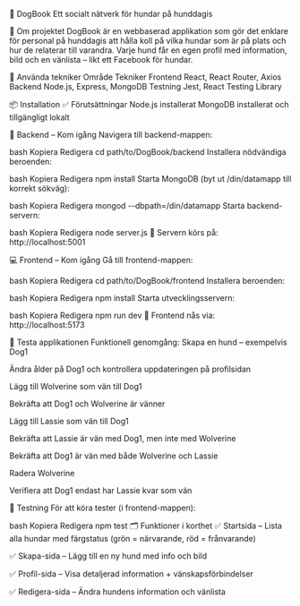 🐾 DogBook
Ett socialt nätverk för hundar på hunddagis

📘 Om projektet
DogBook är en webbaserad applikation som gör det enklare för personal på hunddagis att hålla koll på vilka hundar som är på plats och hur de relaterar till varandra. Varje hund får en egen profil med information, bild och en vänlista – likt ett Facebook för hundar.





🧰 Använda tekniker
Område	Tekniker
Frontend	React, React Router, Axios
Backend	Node.js, Express, MongoDB
Testning	Jest, React Testing Library






📦 Installation
✅ Förutsättningar
Node.js installerat
MongoDB installerat och tillgängligt lokalt






🚀 Backend – Kom igång
Navigera till backend-mappen:

bash
Kopiera
Redigera
cd path/to/DogBook/backend
Installera nödvändiga beroenden:

bash
Kopiera
Redigera
npm install
Starta MongoDB (byt ut /din/datamapp till korrekt sökväg):

bash
Kopiera
Redigera
mongod --dbpath=/din/datamapp
Starta backend-servern:

bash
Kopiera
Redigera
node server.js
📍 Servern körs på: http://localhost:5001










💻 Frontend – Kom igång
Gå till frontend-mappen:

bash
Kopiera
Redigera
cd path/to/DogBook/frontend
Installera beroenden:

bash
Kopiera
Redigera
npm install
Starta utvecklingsservern:

bash
Kopiera
Redigera
npm run dev
📍 Frontend nås via: http://localhost:5173






🧪 Testa applikationen
Funktionell genomgång:
Skapa en hund – exempelvis Dog1

Ändra ålder på Dog1 och kontrollera uppdateringen på profilsidan

Lägg till Wolverine som vän till Dog1

Bekräfta att Dog1 och Wolverine är vänner

Lägg till Lassie som vän till Dog1

Bekräfta att Lassie är vän med Dog1, men inte med Wolverine

Bekräfta att Dog1 är vän med både Wolverine och Lassie

Radera Wolverine

Verifiera att Dog1 endast har Lassie kvar som vän





🧪 Testning
För att köra tester (i frontend-mappen):

bash
Kopiera
Redigera
npm test
🗂 Funktioner i korthet
✅ Startsida – Lista alla hundar med färgstatus (grön = närvarande, röd = frånvarande)

✅ Skapa-sida – Lägg till en ny hund med info och bild

✅ Profil-sida – Visa detaljerad information + vänskapsförbindelser

✅ Redigera-sida – Ändra hundens information och vänlista
